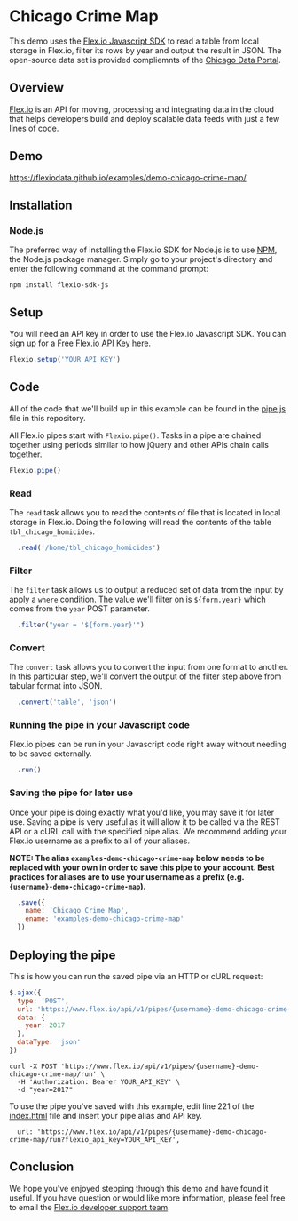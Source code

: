 # Chicago Crime Map

This demo uses the [Flex.io Javascript SDK](https://www.flex.io/docs/javascript-sdk/) to read a table from local storage in Flex.io, filter its rows by year and output the result in JSON. The open-source data set is provided compliemnts of the [Chicago Data Portal](https://data.cityofchicago.org/).

## Overview

[Flex.io](http://Flex.io)  is an API for moving, processing and integrating data in the cloud that helps developers build and deploy scalable data feeds with just a few lines of code. 

## Demo

https://flexiodata.github.io/examples/demo-chicago-crime-map/

## Installation

### Node.js

The preferred way of installing the Flex.io SDK for Node.js is to use [NPM](https://www.npmjs.com/), the Node.js package manager. Simply go to your project's directory and enter the following command at the command prompt:

```
npm install flexio-sdk-js
```

## Setup

You will need an API key in order to use the Flex.io Javascript SDK. You can sign up for a [Free Flex.io API Key here](https://www.flex.io/app/signup).

```javascript
Flexio.setup('YOUR_API_KEY')
```

## Code

All of the code that we'll build up in this example can be found in the [pipe.js](./pipe.js) file in this repository.

All Flex.io pipes start with `Flexio.pipe()`. Tasks in a pipe are chained together using periods similar to how jQuery and other APIs chain calls together.

```javascript
Flexio.pipe()
```

### Read

The `read` task allows you to read the contents of file that is located in local storage in Flex.io. Doing the following will read the contents of the table `tbl_chicago_homicides`.

```javascript
  .read('/home/tbl_chicago_homicides')
```

### Filter

The `filter` task allows us to output a reduced set of data from the input by apply a `where` condition. The value we'll filter on is `${form.year}` which comes from the `year` POST parameter.

```javascript
  .filter("year = '${form.year}'")
```

### Convert

The `convert` task allows you to convert the input from one format to another. In this particular step, we'll convert the output of the filter step above from tabular format into JSON.

```javascript
  .convert('table', 'json')
```

### Running the pipe in your Javascript code

Flex.io pipes can be run in your Javascript code right away without needing to be saved externally.

```javascript
  .run()
```

### Saving the pipe for later use

Once your pipe is doing exactly what you'd like, you may save it for later use. Saving a pipe is very useful as it will allow it to be called via the REST API or a cURL call with the specified pipe alias. We recommend adding your Flex.io username as a prefix to all of your aliases.

**NOTE: The alias `examples-demo-chicago-crime-map` below needs to be replaced with your own in order to save this pipe to your account. Best practices for aliases are to use your username as a prefix (e.g. `{username}-demo-chicago-crime-map`).**

```javascript
  .save({
    name: 'Chicago Crime Map',
    ename: 'examples-demo-chicago-crime-map'
  })
```

## Deploying the pipe

This is how you can run the saved pipe via an HTTP or cURL request:

```javascript
$.ajax({
  type: 'POST',
  url: 'https://www.flex.io/api/v1/pipes/{username}-demo-chicago-crime-map/run?flexio_api_key=YOUR_API_KEY',
  data: {
    year: 2017
  },
  dataType: 'json'
})
```

```
curl -X POST 'https://www.flex.io/api/v1/pipes/{username}-demo-chicago-crime-map/run' \
  -H 'Authorization: Bearer YOUR_API_KEY' \
  -d "year=2017"
```

To use the pipe you've saved with this example, edit line 221 of the [index.html](./index.html#L121) file and insert your pipe alias and API key.

```
  url: 'https://www.flex.io/api/v1/pipes/{username}-demo-chicago-crime-map/run?flexio_api_key=YOUR_API_KEY',
```

## Conclusion

We hope you've enjoyed stepping through this demo and have found it useful. If you have question or would like more information, please feel free to email the [Flex.io developer support team](support@flex.io).
